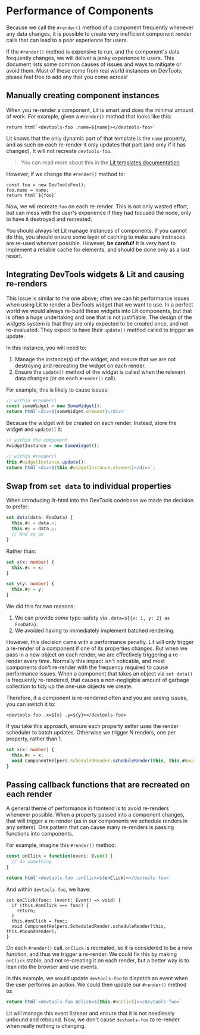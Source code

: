 # Performance of Components

Because we call the `#render()` method of a component frequently whenever any data changes, it is possible to create very inefficient component render calls that can lead to a poor experience for users.

If the `#render()` method is expensive to run, and the component's data frequently changes, we will deliver a janky experience to users. This document lists some common causes of issues and ways to mitigate or avoid them. Most of these come from real world instances on DevTools; please feel free to add any that you come across!

## Manually creating component instances

When you re-render a component, Lit is smart and does the minimal amount of work. For example, given a `#render()` method that looks like this:

```
return html`<devtools-foo .name=${name}></devtools-foo>`
```

Lit knows that the only dynamic part of that template is the `name` property, and as such on each re-render it only updates that part (and only if it has changed). It will not recreate `devtools-foo`.

> You can read more about this in the [Lit templates documentation](https://lit.dev/docs/templates/overview/).

However, if we change the `#render()` method to:

```
const foo = new DevToolsFoo();
foo.name = name;
return html`${foo}`
```

Now, we wil recreate `foo` on each re-render. This is not only wasted effort, but can mess with the user's experience if they had focused the node, only to have it destroyed and recreated.

You should always let Lit manage instances of components. If you cannot do this, you should ensure some layer of caching to make sure instnaces are re-used whenver possible. However, **be careful!** It is very hard to implement a reliable cache for elements, and should be done only as a last resort.

## Integrating DevTools widgets & Lit and causing re-renders

This issue is similar to the one above; often we can hit performance issues when using Lit to render a DevTools widget that we want to use. In a perfect world we would always re-build these widgets into Lit components, but that is often a huge undertaking and one that is not justifiable. The design of the widgets system is that they are only expected to be created once, and not re-evaluated. They expect to have their `update()` method called to trigger an update.

In this instance, you will need to:

1. Manage the instance(s) of the widget, and ensure that we are not destroying and recreating the widget on each render.
2. Ensure the `update()` method of the widget is called when the relevant data changes (or on each `#render()` call).

For example, this is likely to cause issues:

```ts
// within #render()
const someWidget = new SomeWidget();
return html`<div>${someWidget.element}</div>`
```

Because the widget will be created on each render. Instead, store the widget and `update()` it:

```ts
// within the component
#widgetInstance = new SomeWidget();

// within #render()
this.#widgetInstance.update();
return html`<div>${this.#widgetInstance.element}</div>`;
```

## Swap from `set data` to individual properties

When introducing lit-html into the DevTools codebase we made the decision to prefer:

```ts
set data(data: FooData) {
  this.#x = data.x;
  this.#y = data.y;
  // And so on
}
```

Rather than:

```ts
set x(x: number) {
  this.#x = x;
}

set y(y: number) {
  this.#y = y;
}
```

We did this for two reasons:

1. We can provide _some_ type-safety via `.data=${{x: 1, y: 2} as FooData}`.
2. We avoided having to immediately implement batched rendering.

However, this decision came with a performance penalty. Lit will only trigger a re-render of a component if one of its properties changes. But when we pass in a new object on each render, we are effectively triggering a re-render every time. Normally this impact isn't noticable, and most components don't re-render with the frequency required to cause performance issues. When a component that takes an object via `set data()` is frequently re-rendered, that causes a non-negligible amount of garbage collection to tidy up the one-use objects we create.

Therefore, if a component is re-rendered often and you are seeing issues, you can switch it to:

```
<devtools-foo .x=${x} .y=${y}></devtools-foo>
```

If you take this approach, ensure each property setter uses the render scheduler to batch updates. Otherwise we trigger N renders, one per property, rather than 1.

```ts
set x(x: number) {
  this.#x = x;
  void ComponentHelpers.ScheduledRender.scheduleRender(this, this.#boundRender);
}
```

## Passing callback functions that are recreated on each render

A general theme of performance in frontend is to avoid re-renders whenever possible. When a property passed into a component changes, that will trigger a re-render (as in our components we schedule renders in any setters). One pattern that can cause many re-renders is passing functions into components.

For example, imagine this `#render()` method:

```ts
const onClick = function(event: Event) {
  // do something
}

return html`<devtools-foo .onClick=${onClick}></devtools-foo>`
```

And within `devtools-foo`, we have:

```
set onClick(func: (event: Event) => void) {
  if (this.#onClick === func) {
    return;
  }
  this.#onClick = func;
  void ComponentHelpers.ScheduledRender.scheduleRender(this, this.#boundRender);
}
```

On each `#render()` call, `onClick` is recreated, so it is considered to be a new function, and thus we trigger a re-render. We could fix this by making `onClick` stable, and not re-creating it on each render, but a better way is to lean into the browser and use events.

In this example, we would update `devtools-foo` to dispatch an event when the user performs an action. We could then update our `#render()` method to:

```ts
return html`<devtools-foo @click=${this.#onClick}></devtools-foo>`
```

Lit will manage this event listener and ensure that it is not needlessly unbound and rebound. Now, we don't cause `devtools-foo` to re-render when really nothing is changing.
